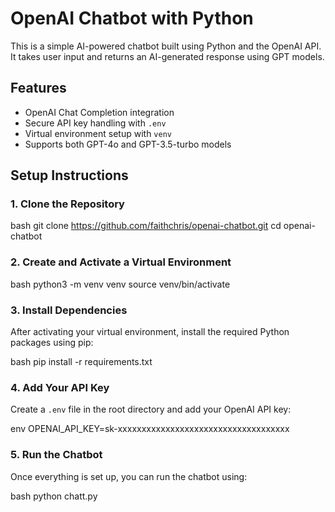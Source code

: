 # OpenAI Chatbot with Python

This is a simple AI-powered chatbot built using Python and the OpenAI API. It takes user input and returns an AI-generated response using GPT models.

## Features

- OpenAI Chat Completion integration
- Secure API key handling with `.env`
- Virtual environment setup with `venv`
- Supports both GPT-4o and GPT-3.5-turbo models

## Setup Instructions

### 1. Clone the Repository

bash
git clone https://github.com/faithchris/openai-chatbot.git
cd openai-chatbot

### 2. Create and Activate a Virtual Environment

bash
python3 -m venv venv
source venv/bin/activate

### 3. Install Dependencies

After activating your virtual environment, install the required Python packages using pip:

bash
pip install -r requirements.txt

### 4. Add Your API Key

Create a `.env` file in the root directory and add your OpenAI API key:

env
OPENAI_API_KEY=sk-xxxxxxxxxxxxxxxxxxxxxxxxxxxxxxxxxxxx


### 5. Run the Chatbot

Once everything is set up, you can run the chatbot using:

bash
python chatt.py
